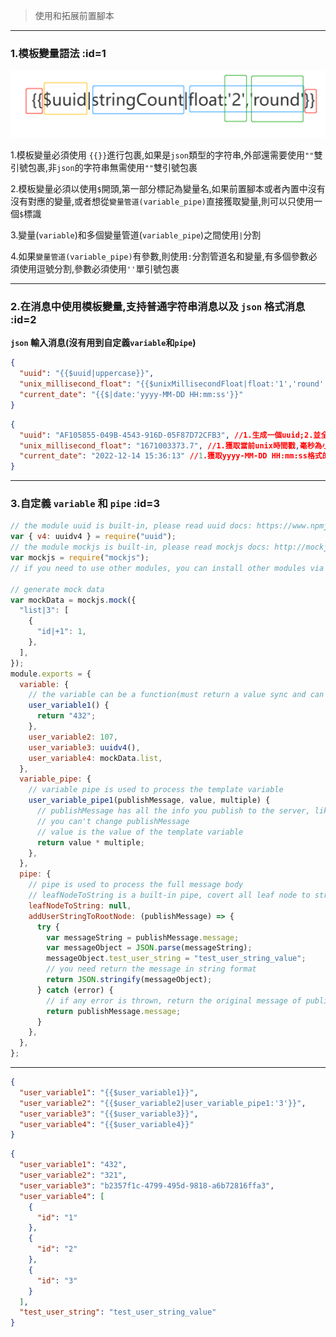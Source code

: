 > 使用和拓展前置腳本

---

### 1.模板變量語法 :id=1

![模板變量](../../_media/variable.png ":size=500")

1.模板變量必須使用 `{{}}`進行包裹,如果是`json`類型的字符串,外部還需要使用`""`雙引號包裹,非`json`的字符串無需使用`""`雙引號包裹

2.模板變量必須以使用`$`開頭,第一部分標記為變量名,如果前置腳本或者內置中沒有沒有對應的變量,或者想從`變量管道(variable_pipe)`直接獲取變量,則可以只使用一個`$`標識

3.變量(`variable`)和多個變量管道(`variable_pipe`)之間使用`|`分割

4.如果`變量管道(variable_pipe)`有參數,則使用`:`分割管道名和變量,有多個參數必須使用逗號分割,參數必須使用`''`單引號包裹

---

### 2.在消息中使用模板變量,支持普通字符串消息以及 `json` 格式消息 :id=2

**`json` 輸入消息(沒有用到自定義`variable`和`pipe`)**

<!-- tabs:start -->

<!-- tab: 模板消息 -->

```json
{
  "uuid": "{{$uuid|uppercase}}",
  "unix_millisecond_float": "{{$unixMillisecondFloat|float:'1','round'|string}}",
  "current_date": "{{$|date:'yyyy-MM-DD HH:mm:ss'}}"
}
```

<!-- tab: 輸出 -->

```json
{
  "uuid": "AF105855-049B-4543-916D-05F87D72CFB3", //1.生成一個uuid;2.並全部轉換為大寫
  "unix_millisecond_float": "1671003373.7", //1.獲取當前unix時間戳,毫秒為小數格式;2.以round形式取1位小數精度;3.將數字轉換為字符串
  "current_date": "2022-12-14 15:36:13" //1.獲取yyyy-MM-DD HH:mm:ss格式的時間
}
```

<!-- tabs:end -->

---

### 3.自定義 `variable` 和 `pipe` :id=3

<!-- tabs:start -->

<!-- tab:前置腳本 -->

```javascript
// the module uuid is built-in, please read uuid docs: https://www.npmjs.com/package/uuid
var { v4: uuidv4 } = require("uuid");
// the module mockjs is built-in, please read mockjs docs: http://mockjs.com/examples.html
var mockjs = require("mockjs");
// if you need to use other modules, you can install other modules via npm, please read the doc: https://doc.ttqm.app/#/en/question/how-to-add-support-modules

// generate mock data
var mockData = mockjs.mock({
  "list|3": [
    {
      "id|+1": 1,
    },
  ],
});
module.exports = {
  variable: {
    // the variable can be a function(must return a value sync and can not be a Promise) or a value
    user_variable1() {
      return "432";
    },
    user_variable2: 107,
    user_variable3: uuidv4(),
    user_variable4: mockData.list,
  },
  variable_pipe: {
    // variable pipe is used to process the template variable
    user_variable_pipe1(publishMessage, value, multiple) {
      // publishMessage has all the info you publish to the server, like topic, message, opts: {qos:2}
      // you can't change publishMessage
      // value is the value of the template variable
      return value * multiple;
    },
  },
  pipe: {
    // pipe is used to process the full message body
    // leafNodeToString is a built-in pipe, covert all leaf node to string, the value is not used, you can set the value with null;
    leafNodeToString: null,
    addUserStringToRootNode: (publishMessage) => {
      try {
        var messageString = publishMessage.message;
        var messageObject = JSON.parse(messageString);
        messageObject.test_user_string = "test_user_string_value";
        // you need return the message in string format
        return JSON.stringify(messageObject);
      } catch (error) {
        // if any error is thrown, return the original message of publishMessage
        return publishMessage.message;
      }
    },
  },
};
```

---

<!-- tab:模板消息 -->

```json
{
  "user_variable1": "{{$user_variable1}}",
  "user_variable2": "{{$user_variable2|user_variable_pipe1:'3'}}",
  "user_variable3": "{{$user_variable3}}",
  "user_variable4": "{{$user_variable4}}"
}
```

<!-- tab:輸出 -->

```json
{
  "user_variable1": "432",
  "user_variable2": "321",
  "user_variable3": "b2357f1c-4799-495d-9818-a6b72816ffa3",
  "user_variable4": [
    {
      "id": "1"
    },
    {
      "id": "2"
    },
    {
      "id": "3"
    }
  ],
  "test_user_string": "test_user_string_value"
}
```

<!-- tabs:end -->
